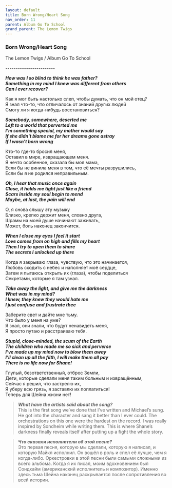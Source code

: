 ```yaml
---  
layout: default  
title: Born Wrong/Heart Song    
nav_order: 11  
parent: Album Go To School  
grand_parent: The Lemon Twigs  
---  
```


### **Born Wrong/Heart Song**
<p>
The Lemon Twigs	/ Album Go To School
</p>
------------------------

**_How was I so blind to think he was father?  
Something in my mind I knew was different from others  
Can I ever recover?_**  

Как я мог быть настолько слеп, чтобы думать, что он мой отец?  
Я знал что-то, что отличалось от знаний других людей  
Cмогу ли я когда-нибудь восстановиться?  

**_Somebody, somewhere, deserted me  
Left to a world that perverted me  
I'm something special, my mother would say  
If she didn't blame me for her dreams gone astray  
If I wasn't born wrong_**  

Кто-то где-то бросил меня,  
Оставил в мире, извращающем меня.  
Я нечто особенное, сказала бы моя мама,  
Если бы не винила меня в том, что её мечты разрушились,  
Если бы я не родился неправильным.  

**_Oh, I hear that music once again  
Close, it holds me tight just like a friend  
Scars inside my soul begin to mend  
Maybe, at last, the pain will end_**  

О, я снова слышу эту музыку  
Близко, крепко держит меня, словно друга,   
Шрамы на моей душе начинают заживать,  
Может, боль наконец закончится.  

**_When I close my eyes I feel it start  
Love comes from on high and fills my heart  
Then I try to open them to share  
The secrets I unlocked up there_**  

Когда я закрываю глаза, чувствую, что это начинается,  
Любовь сходить с небес и наполняет моё сердце,  
Затем я пытаюсь открыть их (глаза), чтобы поделиться  
Секретами, которые я там узнал.  

**_Take away the light, and give me the darkness  
What was in my mind?  
I knew, they knew they would hate me  
I just confuse and frustrate thee_**  

Заберите свет и дайте мне тьму.  
Что было у меня на уме?  
Я знал, они знали, что будут ненавидеть меня,  
Я просто путаю и расстраиваю тебя.  

**_Stupid, close-minded, the scum of the Earth  
The children who made me so sick and perverse  
I've made up my mind now to blow them away  
I'll clean up all the filth, I will make them all pay  
There is no life now for Shane!_**  

Глупый, безответственный, отброс Земли,  
Дети, которые сделали меня таким больным и извращённым,  
Сейчас я решил, что заcтрелю их,  
Я уберу всю грязь, я заставлю их поплатиться!  
Теперь для Шейна жизни нет!  


> **_What have the artists said about the song?_**  
This is the first song we’ve done that I’ve written and Michael’s sung. He got into the character and sang it better than I ever could. The orchestrations on this one were the hardest on the record. I was really inspired by Sondheim while writing them. This is where Shane’s darkness finally reveals itself after putting up a fight the whole story.

> **_Что сказали исполнители об этой песне?_**  
Это первая песня, которую мы сделали, которую я написал, и которую Майкл исполнил. Он вошёл в роль и спел её лучше, чем я когда-либо. Оркестровки в этой песни были самыми сложными из всего альбома. Когда я их писал, моим вдохновением был Сондхайм (американский исполнитель и композитор). Именно здесь тьма Шейна наконец раскрывается после сопротивления во всей истории.
